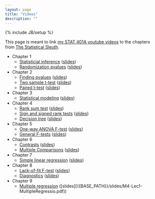 ```yaml
---
layout: page
title: "Videos"
description: ""
---
```

{% include JB/setup %}

This page is meant to link [my STAT 401A youtube videos](http://www.youtube.com/playlist?list=PLFHD4aOUZFp10lCLRcEA0rjiitZxzQoCB) to the chapters from [The Statistical Sleuth](http://www.amazon.com/gp/product/1133490670/ref=as_li_ss_tl?ie=UTF8&camp=1789&creative=390957&creativeASIN=1133490670&linkCode=as2&tag=jarnieassprod-20).

- Chapter 1
  - [Statisticial inference](http://youtu.be/lcfyx73cfCc) ([slides]({{BASE_PATH}}/slides/M0-Lec3-Inference.pdf))
  - [Randomization pvalues](http://youtu.be/Z-x31fpaDaI) ([slides]({{BASE_PATH}}/slides/M0-Lec4-Inference.pdf))
- Chapter 2
  - [Finding pvalues](http://www.youtube.com/watch?v=KWsCsHwb5-k&feature=youtube_gdata) ([slides]({{BASE_PATH}}/slides/M1-Lec5-FindingPvalues.pdf))
  - [Two sample t-test](http://www.youtube.com/watch?v=anu13FU4Gow&feature=youtube_gdata) ([slides]({{BASE_PATH}}/slides/M1-Lec1-TwoSampleTtest.pdf))
  - [Paired t-test](http://www.youtube.com/watch?v=ycJEDoCdJ2M&feature=youtube_gdata) ([slides]({{BASE_PATH}}/slides/M1-Lec2-PairedTtest.pdf))
- Chapter 3
  - [Statistical modeling](http://www.youtube.com/watch?v=uLnoofIKE9w&feature=youtube_gdata) ([slides]({{BASE_PATH}}/slides/M1-Lec6-StatisticalModeling.pdf))
- Chapter 4
  - [Rank sum test](http://www.youtube.com/watch?v=la_M-OJvmI8&feature=youtube_gdata) ([slides]({{BASE_PATH}}/slides/M1-Lec3-RankSumTest.pdf))
  - [Sign and signed rank tests](http://www.youtube.com/watch?v=9MoeQlFFIqU&feature=youtube_gdata) ([slides]({{BASE_PATH}}/slides/M1-Lec4-SignedRankTest.pdf))
  - [Decision tree](http://www.youtube.com/watch?v=Z68V2N5G1us&feature=youtube_gdata) ([slides]({{BASE_PATH}}/slides/decisionTree.pdf))
- Chapter 5
  - [One-way ANOVA F-test](http://www.youtube.com/watch?v=SbFeXtg4b6A&feature=youtube_gdata) ([slides]({{BASE_PATH}}/slides/M2-Lec1-OnewayAnova.pdf))
  - [General F-tests](http://www.youtube.com/watch?v=Zn2zevanDsY&feature=youtube_gdata) ([slides]({{BASE_PATH}}/slides/M2-Lec3-GeneralFtest.pdf))
- Chapter 6
  - [Contrasts](http://www.youtube.com/watch?v=yq_yTWK4mNs&feature=youtube_gdata) ([slides]({{BASE_PATH}}/slides/M2-Lec4-Contrasts.pdf))
  - [Multiple Comparisons](http://www.youtube.com/watch?v=ZTCAzMsTCIs&feature=youtube_gdata) ([slides]({{BASE_PATH}}/slides/M2-Lec2-MultipleComparisons.pdf))
- Chapter 7
  - [Simple linear regression](http://www.youtube.com/watch?v=4Acpxwrlx8w&feature=youtube_gdata) ([slides]({{BASE_PATH}}/slides/M3-Lec1-SimpleLinearRegression.pdf))
- Chapter 8
  - [Lack-of-fit F-test](http://www.youtube.com/watch?v=6VhjGw90TB4&feature=youtube_gdata) ([slides]({{BASE_PATH}}/slides/M3-Lec2-LackOfFitTest.pdf))
  - [Diagnostics](http://www.youtube.com/watch?v=wzCwyttwbgA&feature=youtube_gdata) ([slides]({{BASE_PATH}}/slides/M3-Lec3-RegressionDiagnostics.pdf))
- Chapter 9
  - [Multiple regression](http://www.youtube.com/watch?v=NAcnN9lRzaU&feature=youtube_gdata) ([slides][{{BASE_PATH}}/slides/M4-Lec1-MultipleRegressio.pdf))  

